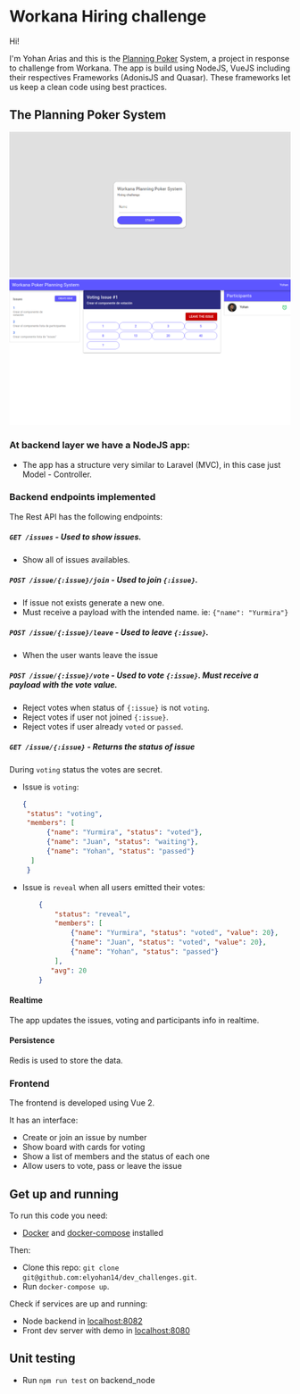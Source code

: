 # Workana Hiring challenge

Hi!

I'm Yohan Arias and this is the [Planning Poker](https://en.wikipedia.org/wiki/Planning_poker) System, a project in response to challenge from Workana.
The app is build using NodeJS, VueJS including their respectives Frameworks (AdonisJS and Quasar).
These frameworks let us keep a clean code using best practices.

## The Planning Poker System

![See demo interface](./screenshots/login.png)
![See demo interface](./screenshots/dashboard.png)

### At backend layer we have a NodeJS app:

- The app has a structure very similar to Laravel (MVC), in this case just Model - Controller.


### Backend endpoints implemented

The Rest API has the following endpoints:

##### `GET /issues` - Used to show issues. 
   - Show all of issues availables.

##### `POST /issue/{:issue}/join` - Used to join `{:issue}`. 
   - If issue not exists generate a new one.
   - Must receive a payload with the intended name. ie: `{"name": "Yurmira"}`

##### `POST /issue/{:issue}/leave` - Used to leave `{:issue}`. 
   - When the user wants leave the issue
 
##### `POST /issue/{:issue}/vote` - Used to vote `{:issue}`. Must receive a payload with the vote value.
   - Reject votes when status of `{:issue}` is not `voting`. 
   - Reject votes if user not joined `{:issue}`. 
   - Reject votes if user already `voted` or `passed`. 
  
##### `GET /issue/{:issue}` - Returns the status of issue
   During `voting` status the votes are secret.
   - Issue is `voting`: 
        ````json
        {
         "status": "voting", 
         "members": [
              {"name": "Yurmira", "status": "voted"}, 
              {"name": "Juan", "status": "waiting"}, 
              {"name": "Yohan", "status": "passed"}
          ]
         }
        ````
   - Issue is `reveal` when all users emitted their votes: 
        ````json
            {
                "status": "reveal", 
                "members": [
                    {"name": "Yurmira", "status": "voted", "value": 20}, 
                    {"name": "Juan", "status": "voted", "value": 20}, 
                    {"name": "Yohan", "status": "passed"}
                ],
               "avg": 20
            }
       ````

#### Realtime 

The app updates the issues, voting and participants info in realtime.

#### Persistence

Redis is used to store the data.


### Frontend

The frontend is developed using Vue 2.

It has an interface:

 - Create or join an issue by number
 - Show board with cards for voting 
 - Show a list of members and the status of each one
 - Allow users to vote, pass or leave the issue

## Get up and running

To run this code you need:
  - [Docker](https://www.docker.com/get-started) and [docker-compose](https://docs.docker.com/compose/install/) installed

Then:
  - Clone this repo: `git clone git@github.com:elyohan14/dev_challenges.git`.
  - Run `docker-compose up`.
  
Check if services are up and running:
  - Node backend in [localhost:8082](http://localhost:8082/)
  - Front dev server with demo in [localhost:8080](http://localhost:8080/)


## Unit testing

- Run `npm run test` on backend_node

